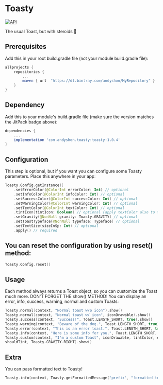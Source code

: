# Toasty
[![API](https://img.shields.io/badge/API-21%2B-brightgreen.svg?style=flat)](https://android-arsenal.com/api?level=21)

The usual Toast, but with steroids 💪
## Prerequisites
Add this in your root build.gradle file (not your module build.gradle file):
```gradle
allprojects {
	repositories {
		...
		maven { url  "https://dl.bintray.com/andyshon/MyRepository" }
	}
}
```
## Dependency
Add this to your module's build.gradle file (make sure the version matches the JitPack badge above):
```gradle
dependencies {
	...
	implementation 'com.andyshon.toasty:toasty:1.0.4'
}
```
## Configuration
This step is optional, but if you want you can configure some Toasty parameters. Place this anywhere in your app:
```kotlin
Toasty.Config.getInstance()
    .setErrorColor(@ColorInt errorColor: Int) // optional
    .setInfoColor(@ColorInt infoColor: Int) // optional
    .setSuccessColor(@ColorInt successColor: Int) // optional
    .setWarningColor(@ColorInt warningColor: Int) // optional
    .setTextColor(@ColorInt textColor: Int) // optional
    .tintIcon(tintIcon: Boolean) // optional (apply textColor also to the icon)
    .setGravity(@NonNull gravity: Toasty.GRAVITY) // optional
    .setToastTypeface(@NonNull typeface: Typeface) // optional
    .setTextSize(sizeInSp: Int) // optional
    .apply() // required
```
## You can reset the configuration by using reset() method:
```kotlin
Toasty.Config.reset()
```
## Usage
Each method always returns a Toast object, so you can customize the Toast much more. DON'T FORGET THE show() METHOD!
You can display an error, info, success, warning, normal and custom Toasts:
```kotlin
Toasty.normal(context, "Normal toast w/o icon").show()
Toasty.normal(context, "Normal toast w/ icon", iconDrawable).show()
Toasty.success(context, "Success!", Toast.LENGTH_SHORT, true).show()
Toasty.warning(context, "Beware of the dog.", Toast.LENGTH_SHORT, true).show()
Toasty.error(context, "This is an error toast.", Toast.LENGTH_SHORT, true).show()
Toasty.info(context, "Here is some info for you.", Toast.LENGTH_SHORT, true).show()
Toasty.custom(context, "I'm a custom Toast", iconDrawable, tintColor, duration, withIcon, 
shouldTint, Toasty.GRAVITY.RIGHT).show()
```
## Extra
You can pass formatted text to Toasty!
```kotlin
Toasty.info(context, Toasty.getFormattedMessage("prefix", "formatted text", "sufix")).show()
```
